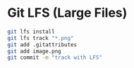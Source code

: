 # Git LFS (Large Files)

```bash
git lfs install
git lfs track "*.png"
git add .gitattributes
git add image.png
git commit -m "track with LFS"
```
